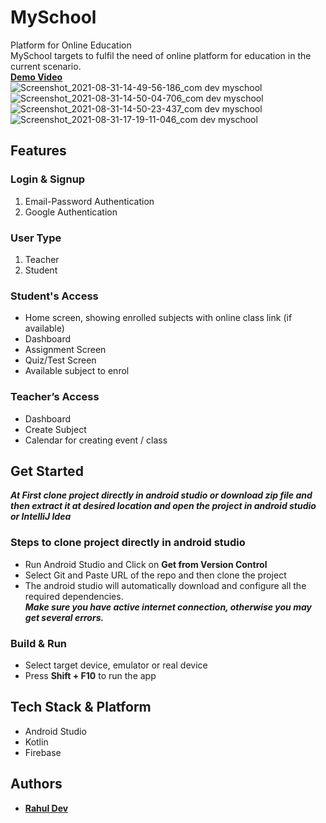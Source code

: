 # MySchool
Platform for Online Education 
<br/>
MySchool targets to fulfil the need of online platform for education in the current scenario.
<br/>
<a href="https://drive.google.com/file/d/1we6MxomZmjvX9zrREwxz4X6lGgtWaNXv/view?usp=sharing"> **Demo Video** </a>
<br/>
![Screenshot_2021-08-31-14-49-56-186_com dev myschool](https://user-images.githubusercontent.com/44022260/131503374-32f08cd2-f833-484c-ba56-e539e6c310b3.jpg)
![Screenshot_2021-08-31-14-50-04-706_com dev myschool](https://user-images.githubusercontent.com/44022260/131615216-88cb37a2-ee72-47fc-ad52-19685f35a10a.jpg)
![Screenshot_2021-08-31-14-50-23-437_com dev myschool](https://user-images.githubusercontent.com/44022260/131615219-8ff52585-d3fc-4b98-8577-cb3db0718544.jpg)
![Screenshot_2021-08-31-17-19-11-046_com dev myschool](https://user-images.githubusercontent.com/44022260/131615221-5e54dbae-6092-4cb9-88ec-274875ea447e.jpg)
<br/>
## Features
### Login & Signup
1. Email-Password Authentication
2. Google Authentication

### User Type
1. Teacher
2. Student

### Student's Access
- Home screen, showing enrolled subjects with online class link (if available)
- Dashboard
- Assignment Screen
- Quiz/Test Screen
- Available subject to enrol

### Teacher’s Access
 - Dashboard
 - Create Subject
 - Calendar for creating event / class

## Get Started
***At First clone project directly in android studio or download zip file and then extract it at desired location and open the project in android studio or IntelliJ Idea***

### Steps to clone project directly in android studio
* Run Android Studio and Click on **Get from Version Control**
* Select Git and Paste URL of the repo and then clone the project
* The android studio will automatically download and configure all the required dependencies.\
***Make sure you have active internet connection, otherwise you may get several errors.***

### Build & Run
- Select target device, emulator or real device
- Press **Shift + F10** to run the app

## Tech Stack & Platform
-	Android Studio
-	Kotlin
-	Firebase

## Authors

* <a href="https://www.linkedin.com/in/rahul-dev-762b95179/"> **Rahul Dev** </a>
